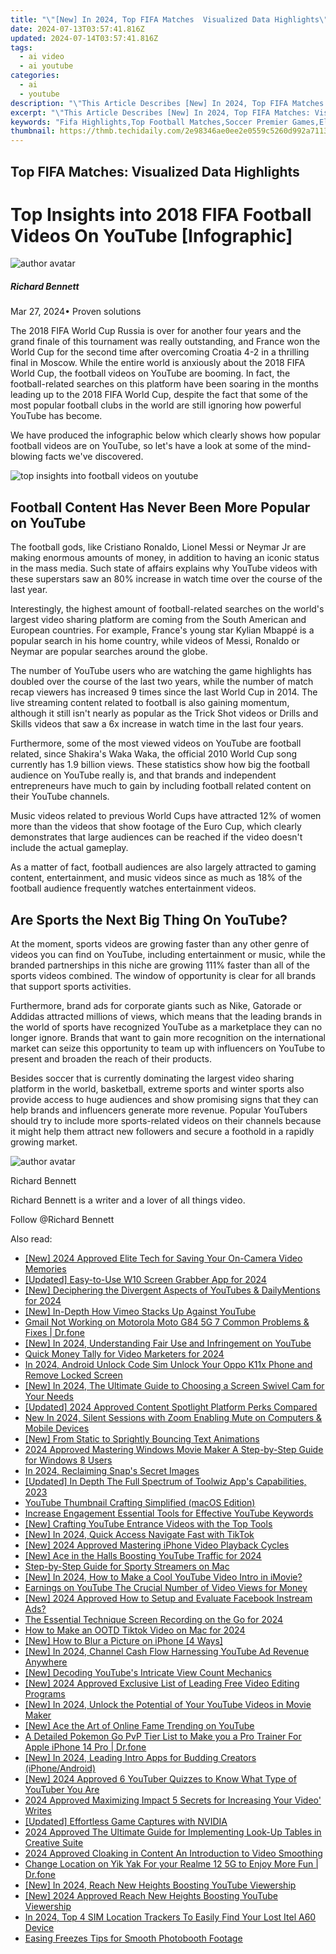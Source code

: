 ```yaml
---
title: "\"[New] In 2024, Top FIFA Matches  Visualized Data Highlights\""
date: 2024-07-13T03:57:41.816Z
updated: 2024-07-14T03:57:41.816Z
tags:
  - ai video
  - ai youtube
categories:
  - ai
  - youtube
description: "\"This Article Describes [New] In 2024, Top FIFA Matches: Visualized Data Highlights\""
excerpt: "\"This Article Describes [New] In 2024, Top FIFA Matches: Visualized Data Highlights\""
keywords: "Fifa Highlights,Top Football Matches,Soccer Premier Games,Elite Game Insights,Big Win Sets,Goal Showdowns,Champions Cup Events"
thumbnail: https://thmb.techidaily.com/2e98346ae0ee2e0559c5260d992a7113232d0df75bda10dff9dc91899db94103.jpg
---
```


## Top FIFA Matches: Visualized Data Highlights

# Top Insights into 2018 FIFA Football Videos On YouTube \[Infographic\]

![author avatar](https://images.wondershare.com/filmora/article-images/richard-bennett.jpg)

##### Richard Bennett

 Mar 27, 2024• Proven solutions

The 2018 FIFA World Cup Russia is over for another four years and the grand finale of this tournament was really outstanding, and France won the World Cup for the second time after overcoming Croatia 4-2 in a thrilling final in Moscow. While the entire world is anxiously about the 2018 FIFA World Cup, the football videos on YouTube are booming. In fact, the football-related searches on this platform have been soaring in the months leading up to the 2018 FIFA World Cup, despite the fact that some of the most popular football clubs in the world are still ignoring how powerful YouTube has become.

We have produced the infographic below which clearly shows how popular football videos are on YouTube, so let's have a look at some of the mind-blowing facts we've discovered.

![top insights into football videos on youtube](https://filmora.wondershare.com/youtube-video-editing/top-insights-into-football-videos-on-youtube.png)

## Football Content Has Never Been More Popular on YouTube

The football gods, like Cristiano Ronaldo, Lionel Messi or Neymar Jr are making enormous amounts of money, in addition to having an iconic status in the mass media. Such state of affairs explains why YouTube videos with these superstars saw an 80% increase in watch time over the course of the last year.

Interestingly, the highest amount of football-related searches on the world's largest video sharing platform are coming from the South American and European countries. For example, France's young star Kylian Mbappé is a popular search in his home country, while videos of Messi, Ronaldo or Neymar are popular searches around the globe.

The number of YouTube users who are watching the game highlights has doubled over the course of the last two years, while the number of match recap viewers has increased 9 times since the last World Cup in 2014\. The live streaming content related to football is also gaining momentum, although it still isn't nearly as popular as the Trick Shot videos or Drills and Skills videos that saw a 6x increase in watch time in the last four years.

Furthermore, some of the most viewed videos on YouTube are football related, since Shakira's Waka Waka, the official 2010 World Cup song currently has 1.9 billion views. These statistics show how big the football audience on YouTube really is, and that brands and independent entrepreneurs have much to gain by including football related content on their YouTube channels.

Music videos related to previous World Cups have attracted 12% of women more than the videos that show footage of the Euro Cup, which clearly demonstrates that large audiences can be reached if the video doesn't include the actual gameplay.

As a matter of fact, football audiences are also largely attracted to gaming content, entertainment, and music videos since as much as 18% of the football audience frequently watches entertainment videos.

## Are Sports the Next Big Thing On YouTube?

At the moment, sports videos are growing faster than any other genre of videos you can find on YouTube, including entertainment or music, while the branded partnerships in this niche are growing 111% faster than all of the sports videos combined. The window of opportunity is clear for all brands that support sports activities.

Furthermore, brand ads for corporate giants such as Nike, Gatorade or Addidas attracted millions of views, which means that the leading brands in the world of sports have recognized YouTube as a marketplace they can no longer ignore. Brands that want to gain more recognition on the international market can seize this opportunity to team up with influencers on YouTube to present and broaden the reach of their products.

Besides soccer that is currently dominating the largest video sharing platform in the world, basketball, extreme sports and winter sports also provide access to huge audiences and show promising signs that they can help brands and influencers generate more revenue. Popular YouTubers should try to include more sports-related videos on their channels because it might help them attract new followers and secure a foothold in a rapidly growing market.

![author avatar](https://images.wondershare.com/filmora/article-images/richard-bennett.jpg)

Richard Bennett

Richard Bennett is a writer and a lover of all things video.

Follow @Richard Bennett


<ins class="adsbygoogle"
     style="display:block"
     data-ad-format="autorelaxed"
     data-ad-client="ca-pub-7571918770474297"
     data-ad-slot="1223367746"></ins>



<ins class="adsbygoogle"
     style="display:block"
     data-ad-client="ca-pub-7571918770474297"
     data-ad-slot="8358498916"
     data-ad-format="auto"
     data-full-width-responsive="true"></ins>



<span class="atpl-alsoreadstyle">Also read:</span>
<div><ul>
<li><a href="https://youtube-web.techidaily.com/024-approved-elite-tech-for-saving-your-on-camera-video-memories/"><u>[New] 2024 Approved  Elite Tech for Saving Your On-Camera Video Memories</u></a></li>
<li><a href="https://remote-screen-capture.techidaily.com/updated-easy-to-use-w10-screen-grabber-app-for-2024/"><u>[Updated] Easy-to-Use W10 Screen Grabber App for 2024</u></a></li>
<li><a href="https://youtube-web.techidaily.com/eciphering-the-divergent-aspects-of-youtubes-and-dailymentions-for-2024/"><u>[New] Deciphering the Divergent Aspects of YouTubes & DailyMentions for 2024</u></a></li>
<li><a href="https://youtube-web.techidaily.com/n-depth-how-vimeo-stacks-up-against-youtube/"><u>[New] In-Depth  How Vimeo Stacks Up Against YouTube</u></a></li>
<li><a href="https://howto.techidaily.com/gmail-not-working-on-motorola-moto-g84-5g-7-common-problems-and-fixes-drfone-by-drfone-fix-android-problems-fix-android-problems/"><u>Gmail Not Working on Motorola Moto G84 5G 7 Common Problems & Fixes | Dr.fone</u></a></li>
<li><a href="https://youtube-web.techidaily.com/n-2024-understanding-fair-use-and-infringement-on-youtube/"><u>[New] In 2024, Understanding Fair Use and Infringement on YouTube</u></a></li>
<li><a href="https://youtube-web.techidaily.com/-money-tally-for-video-marketers-for-2024/"><u>Quick Money Tally for Video Marketers for 2024</u></a></li>
<li><a href="https://sim-unlock.techidaily.com/in-2024-android-unlock-code-sim-unlock-your-oppo-k11x-phone-and-remove-locked-screen-by-drfone-android/"><u>In 2024, Android Unlock Code Sim Unlock Your Oppo K11x Phone and Remove Locked Screen</u></a></li>
<li><a href="https://youtube-web.techidaily.com/n-2024-the-ultimate-guide-to-choosing-a-screen-swivel-cam-for-your-needs/"><u>[New] In 2024, The Ultimate Guide to Choosing a Screen Swivel Cam for Your Needs</u></a></li>
<li><a href="https://youtube-web.techidaily.com/ed-2024-approved-content-spotlight-platform-perks-compared/"><u>[Updated] 2024 Approved  Content Spotlight  Platform Perks Compared</u></a></li>
<li><a href="https://sound-tweaking.techidaily.com/new-in-2024-silent-sessions-with-zoom-enabling-mute-on-computers-and-mobile-devices/"><u>New In 2024, Silent Sessions with Zoom Enabling Mute on Computers & Mobile Devices</u></a></li>
<li><a href="https://youtube-help.techidaily.com/new-from-static-to-sprightly-bouncing-text-animations/"><u>[New] From Static to Sprightly  Bouncing Text Animations</u></a></li>
<li><a href="https://extra-support.techidaily.com/2024-approved-mastering-windows-movie-maker-a-step-by-step-guide-for-windows-8-users/"><u>2024 Approved  Mastering Windows Movie Maker  A Step-by-Step Guide for Windows 8 Users</u></a></li>
<li><a href="https://snapchat-videos.techidaily.com/in-2024-reclaiming-snaps-secret-images/"><u>In 2024, Reclaiming Snap's Secret Images</u></a></li>
<li><a href="https://some-knowledge.techidaily.com/updated-in-depth-the-full-spectrum-of-toolwiz-apps-capabilities-2023/"><u>[Updated] In Depth  The Full Spectrum of Toolwiz App's Capabilities, 2023</u></a></li>
<li><a href="https://youtube-web.techidaily.com/be-thumbnail-crafting-simplified-macos-edition/"><u>YouTube Thumbnail Crafting Simplified (macOS Edition)</u></a></li>
<li><a href="https://youtube-web.techidaily.com/ase-engagement-essential-tools-for-effective-youtube-keywords/"><u>Increase Engagement  Essential Tools for Effective YouTube Keywords</u></a></li>
<li><a href="https://youtube-web.techidaily.com/rafting-youtube-entrance-videos-with-the-top-tools/"><u>[New] Crafting YouTube Entrance Videos with the Top Tools</u></a></li>
<li><a href="https://tiktok-clips.techidaily.com/new-in-2024-quick-access-navigate-fast-with-tiktok/"><u>[New] In 2024, Quick Access  Navigate Fast with TikTok</u></a></li>
<li><a href="https://youtube-web.techidaily.com/024-approved-mastering-iphone-video-playback-cycles/"><u>[New] 2024 Approved  Mastering iPhone Video Playback Cycles</u></a></li>
<li><a href="https://youtube-web.techidaily.com/ce-in-the-halls-boosting-youtube-traffic-for-2024/"><u>[New] Ace in the Halls  Boosting YouTube Traffic for 2024</u></a></li>
<li><a href="https://youtube-clips.techidaily.com/step-by-step-guide-for-sporty-streamers-on-mac/"><u>Step-by-Step Guide for Sporty Streamers on Mac</u></a></li>
<li><a href="https://youtube-web.techidaily.com/n-2024-how-to-make-a-cool-youtube-video-intro-in-imovie/"><u>[New] In 2024, How to Make a Cool YouTube Video Intro in iMovie?</u></a></li>
<li><a href="https://youtube-web.techidaily.com/ngs-on-youtube-the-crucial-number-of-video-views-for-money/"><u>Earnings on YouTube  The Crucial Number of Video Views for Money</u></a></li>
<li><a href="https://facebook-video-content.techidaily.com/new-2024-approved-how-to-setup-and-evaluate-facebook-instream-ads/"><u>[New] 2024 Approved  How to Setup and Evaluate Facebook Instream Ads?</u></a></li>
<li><a href="https://screen-sharing-recording.techidaily.com/the-essential-technique-screen-recording-on-the-go-for-2024/"><u>The Essential Technique  Screen Recording on the Go for 2024</u></a></li>
<li><a href="https://tiktok-videos.techidaily.com/how-to-make-an-ootd-tiktok-video-on-mac-for-2024/"><u>How to Make an OOTD Tiktok Video on Mac for 2024</u></a></li>
<li><a href="https://some-techniques.techidaily.com/new-how-to-blur-a-picture-on-iphone-4-ways/"><u>[New] How to Blur a Picture on iPhone [4 Ways]</u></a></li>
<li><a href="https://youtube-web.techidaily.com/n-2024-channel-cash-flow-harnessing-youtube-ad-revenue-anywhere/"><u>[New] In 2024, Channel Cash Flow  Harnessing YouTube Ad Revenue Anywhere</u></a></li>
<li><a href="https://youtube-web.techidaily.com/ecoding-youtubes-intricate-view-count-mechanics/"><u>[New] Decoding YouTube's Intricate View Count Mechanics</u></a></li>
<li><a href="https://youtube-web.techidaily.com/024-approved-exclusive-list-of-leading-free-video-editing-programs/"><u>[New] 2024 Approved  Exclusive List of Leading Free Video Editing Programs</u></a></li>
<li><a href="https://youtube-web.techidaily.com/n-2024-unlock-the-potential-of-your-youtube-videos-in-movie-maker/"><u>[New] In 2024, Unlock the Potential of Your YouTube Videos in Movie Maker</u></a></li>
<li><a href="https://youtube-web.techidaily.com/ce-the-art-of-online-fame-trending-on-youtube/"><u>[New] Ace the Art of Online Fame  Trending on YouTube</u></a></li>
<li><a href="https://ios-pokemon-go.techidaily.com/a-detailed-pokemon-go-pvp-tier-list-to-make-you-a-pro-trainer-for-apple-iphone-14-pro-drfone-by-drfone-virtual-ios/"><u>A Detailed Pokemon Go PvP Tier List to Make you a Pro Trainer For Apple iPhone 14 Pro | Dr.fone</u></a></li>
<li><a href="https://youtube-web.techidaily.com/n-2024-leading-intro-apps-for-budding-creators-iphoneandroid/"><u>[New] In 2024, Leading Intro Apps for Budding Creators (iPhone/Android)</u></a></li>
<li><a href="https://youtube-web.techidaily.com/024-approved-6-youtuber-quizzes-to-know-what-type-of-youtuber-you-are/"><u>[New] 2024 Approved  6 YouTuber Quizzes to Know What Type of YouTuber You Are</u></a></li>
<li><a href="https://youtube-web.techidaily.com/approved-maximizing-impact-5-secrets-for-increasing-your-video-writes/"><u>2024 Approved  Maximizing Impact  5 Secrets for Increasing Your Video' Writes</u></a></li>
<li><a href="https://screen-activity-recording.techidaily.com/updated-effortless-game-captures-with-nvidia/"><u>[Updated] Effortless Game Captures with NVIDIA</u></a></li>
<li><a href="https://some-skills.techidaily.com/2024-approved-the-ultimate-guide-for-implementing-look-up-tables-in-creative-suite/"><u>2024 Approved  The Ultimate Guide for Implementing Look-Up Tables in Creative Suite</u></a></li>
<li><a href="https://youtube-videos.techidaily.com/2024-approved-cloaking-in-content-an-introduction-to-video-smoothing/"><u>2024 Approved  Cloaking in Content  An Introduction to Video Smoothing</u></a></li>
<li><a href="https://location-social.techidaily.com/change-location-on-yik-yak-for-your-realme-12-5g-to-enjoy-more-fun-drfone-by-drfone-virtual-android/"><u>Change Location on Yik Yak For your Realme 12 5G to Enjoy More Fun | Dr.fone</u></a></li>
<li><a href="https://youtube-web.techidaily.com/n-2024-reach-new-heights-boosting-youtube-viewership/"><u>[New] In 2024, Reach New Heights  Boosting YouTube Viewership</u></a></li>
<li><a href="https://youtube-web.techidaily.com/024-approved-reach-new-heights-boosting-youtube-viewership/"><u>[New] 2024 Approved  Reach New Heights  Boosting YouTube Viewership</u></a></li>
<li><a href="https://unlock-android.techidaily.com/in-2024-top-4-sim-location-trackers-to-easily-find-your-lost-itel-a60-device-by-drfone-android/"><u>In 2024, Top 4 SIM Location Trackers To Easily Find Your Lost Itel A60 Device</u></a></li>
<li><a href="https://extra-lessons.techidaily.com/easing-freezes-tips-for-smooth-photobooth-footage/"><u>Easing Freezes  Tips for Smooth Photobooth Footage</u></a></li>
</ul></div>
